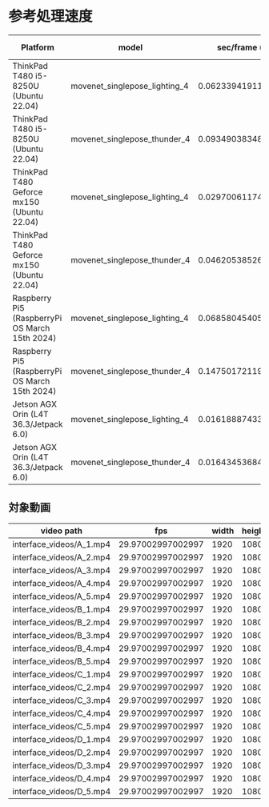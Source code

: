 # 参考処理速度

| Platform                                        | model                         | sec/frame (avg)      | onnx-provider |
|-------------------------------------------------|-------------------------------|----------------------|---------------|
| ThinkPad T480 i5-8250U (Ubuntu 22.04)           | movenet_singlepose_lighting_4 | 0.06233941911293325  | CPU           |
| ThinkPad T480 i5-8250U (Ubuntu 22.04)           | movenet_singlepose_thunder_4  | 0.09349038348382589  | CPU           |
| ThinkPad T480 Geforce mx150 (Ubuntu 22.04)      | movenet_singlepose_lighting_4 | 0.02970061174557801  | CUDA          |
| ThinkPad T480 Geforce mx150 (Ubuntu 22.04)      | movenet_singlepose_thunder_4  | 0.04620538526352554  | CUDA          |
| Raspberry Pi5 (RaspberryPi OS March 15th 2024)  | movenet_singlepose_lighting_4 | 0.06858045405841906  | CPU           |
| Raspberry Pi5 (RaspberryPi OS March 15th 2024)  | movenet_singlepose_thunder_4  | 0.14750172119748892  | CPU           |
| Jetson AGX Orin (L4T 36.3/Jetpack 6.0)          | movenet_singlepose_lighting_4 | 0.016188874331585095 | CUDA          |
| Jetson AGX Orin (L4T 36.3/Jetpack 6.0)          | movenet_singlepose_thunder_4  | 0.016434536843745202 | CUDA          |


## 対象動画

| video path               | fps               | width | height | frames |
|--------------------------|-------------------|-------|--------|--------|
| interface_videos/A_1.mp4 | 29.97002997002997 | 1920  | 1080   | 73     |
| interface_videos/A_2.mp4 | 29.97002997002997 | 1920  | 1080   | 70     | 
| interface_videos/A_3.mp4 | 29.97002997002997 | 1920  | 1080   | 88     | 
| interface_videos/A_4.mp4 | 29.97002997002997 | 1920  | 1080   | 86     |
| interface_videos/A_5.mp4 | 29.97002997002997 | 1920  | 1080   | 79     |
| interface_videos/B_1.mp4 | 29.97002997002997 | 1920  | 1080   | 93     |
| interface_videos/B_2.mp4 | 29.97002997002997 | 1920  | 1080   | 84     |
| interface_videos/B_3.mp4 | 29.97002997002997 | 1920  | 1080   | 79     | 
| interface_videos/B_4.mp4 | 29.97002997002997 | 1920  | 1080   | 81     | 
| interface_videos/B_5.mp4 | 29.97002997002997 | 1920  | 1080   | 71     |
| interface_videos/C_1.mp4 | 29.97002997002997 | 1920  | 1080   | 99     |
| interface_videos/C_2.mp4 | 29.97002997002997 | 1920  | 1080   | 107    | 
| interface_videos/C_3.mp4 | 29.97002997002997 | 1920  | 1080   | 106    | 
| interface_videos/C_4.mp4 | 29.97002997002997 | 1920  | 1080   | 100    |
| interface_videos/C_5.mp4 | 29.97002997002997 | 1920  | 1080   | 97     |
| interface_videos/D_1.mp4 | 29.97002997002997 | 1920  | 1080   | 86     | 
| interface_videos/D_2.mp4 | 29.97002997002997 | 1920  | 1080   | 95     |
| interface_videos/D_3.mp4 | 29.97002997002997 | 1920  | 1080   | 89     |
| interface_videos/D_4.mp4 | 29.97002997002997 | 1920  | 1080   | 87     |
| interface_videos/D_5.mp4 | 29.97002997002997 | 1920  | 1080   | 86     |


